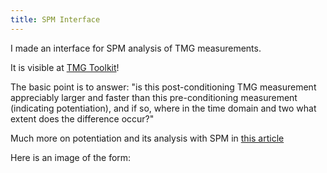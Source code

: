 ```yaml
---
title: SPM Interface
---
```


<script setup>
import Image from '@/Components/Image.vue'

import formImg from './img/form.png'
import resultsImg from './img/results.png'
</script>

I made an interface for SPM analysis of TMG measurements.

It is visible at [TMG Toolkit](https://tmgtoolkit.com)!

The basic point is to answer: "is this post-conditioning TMG measurement appreciably larger and faster than this pre-conditioning measurement (indicating potentiation), and if so, where in the time domain and two what extent does the difference occur?"

Much more on potentiation and its analysis with SPM in [this article](./index)

Here is an image of the form:


<Image :src="formImg" caption="Form" />

<Image :src="resultsImg" caption="Results" />
